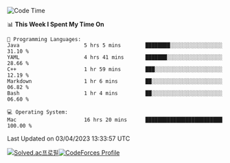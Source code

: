 
<!--START_SECTION:waka-->
![Code Time](http://img.shields.io/badge/Code%20Time-2%2C650%20hrs%201%20min-blue)

📊 **This Week I Spent My Time On** 

```text
💬 Programming Languages: 
Java                     5 hrs 5 mins        ████████░░░░░░░░░░░░░░░░░   31.10 % 
YAML                     4 hrs 41 mins       ███████░░░░░░░░░░░░░░░░░░   28.66 % 
C++                      1 hr 59 mins        ███░░░░░░░░░░░░░░░░░░░░░░   12.19 % 
Markdown                 1 hr 6 mins         ██░░░░░░░░░░░░░░░░░░░░░░░   06.82 % 
Bash                     1 hr 4 mins         ██░░░░░░░░░░░░░░░░░░░░░░░   06.60 % 

💻 Operating System: 
Mac                      16 hrs 20 mins      █████████████████████████   100.00 % 
```


 Last Updated on 03/04/2023 13:33:57 UTC
<!--END_SECTION:waka-->
[![Solved.ac프로필](http://mazassumnida.wtf/api/generate_badge?boj=hckim96)](https://solved.ac/hckim96)[![CodeForces Profile](https://cf.leed.at?id=hckim96)](https://codeforces.com/profile/hckim96)
